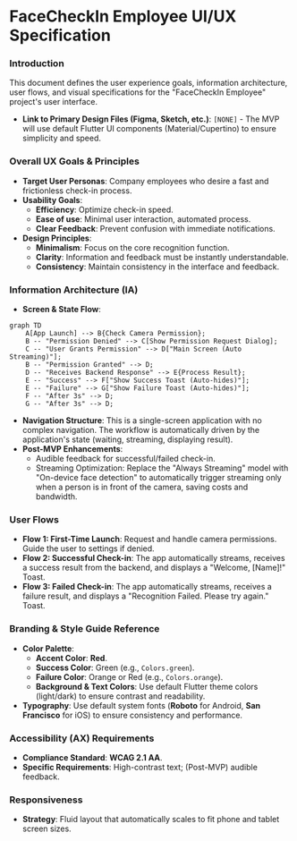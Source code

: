 # FaceCheckIn Employee UI/UX Specification

### **Introduction**

This document defines the user experience goals, information architecture, user flows, and visual specifications for the "FaceCheckIn Employee" project's user interface.

* **Link to Primary Design Files (Figma, Sketch, etc.)**: `[NONE]` - The MVP will use default Flutter UI components (Material/Cupertino) to ensure simplicity and speed.

### **Overall UX Goals & Principles**

* **Target User Personas**: Company employees who desire a fast and frictionless check-in process.
* **Usability Goals**:
    * **Efficiency**: Optimize check-in speed.
    * **Ease of use**: Minimal user interaction, automated process.
    * **Clear Feedback**: Prevent confusion with immediate notifications.
* **Design Principles**:
    * **Minimalism**: Focus on the core recognition function.
    * **Clarity**: Information and feedback must be instantly understandable.
    * **Consistency**: Maintain consistency in the interface and feedback.

### **Information Architecture (IA)**

* **Screen & State Flow**:
```mermaid
graph TD
    A[App Launch] --> B{Check Camera Permission};
    B -- "Permission Denied" --> C[Show Permission Request Dialog];
    C -- "User Grants Permission" --> D["Main Screen (Auto Streaming)"];
    B -- "Permission Granted" --> D;
    D -- "Receives Backend Response" --> E{Process Result};
    E -- "Success" --> F["Show Success Toast (Auto-hides)"];
    E -- "Failure" --> G["Show Failure Toast (Auto-hides)"];
    F -- "After 3s" --> D;
    G -- "After 3s" --> D;
```
* **Navigation Structure**: This is a single-screen application with no complex navigation. The workflow is automatically driven by the application's state (waiting, streaming, displaying result).
* **Post-MVP Enhancements**:
    * Audible feedback for successful/failed check-in.
    * Streaming Optimization: Replace the "Always Streaming" model with "On-device face detection" to automatically trigger streaming only when a person is in front of the camera, saving costs and bandwidth.

### **User Flows**

* **Flow 1: First-Time Launch**: Request and handle camera permissions. Guide the user to settings if denied.
* **Flow 2: Successful Check-in**: The app automatically streams, receives a success result from the backend, and displays a "Welcome, [Name]!" Toast.
* **Flow 3: Failed Check-in**: The app automatically streams, receives a failure result, and displays a "Recognition Failed. Please try again." Toast.

### **Branding & Style Guide Reference**

* **Color Palette**:
    * **Accent Color**: **Red**.
    * **Success Color**: Green (e.g., `Colors.green`).
    * **Failure Color**: Orange or Red (e.g., `Colors.orange`).
    * **Background & Text Colors**: Use default Flutter theme colors (light/dark) to ensure contrast and readability.
* **Typography**: Use default system fonts (**Roboto** for Android, **San Francisco** for iOS) to ensure consistency and performance.

### **Accessibility (AX) Requirements**

* **Compliance Standard**: **WCAG 2.1 AA**.
* **Specific Requirements**: High-contrast text; (Post-MVP) audible feedback.

### **Responsiveness**

* **Strategy**: Fluid layout that automatically scales to fit phone and tablet screen sizes.
